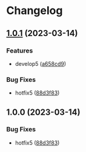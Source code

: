 # Changelog

## [1.0.1](https://github.com/daehyun0/release-please-test/compare/v1.0.0...v1.0.1) (2023-03-14)


### Features

* develop5 ([a658cd9](https://github.com/daehyun0/release-please-test/commit/a658cd9a592ac0d79ae069ad9a05ae915d13e4be))


### Bug Fixes

* hotfix5 ([88d3f83](https://github.com/daehyun0/release-please-test/commit/88d3f8395c16ab2a145591f309ee00e6427ce68f))

## 1.0.0 (2023-03-14)


### Bug Fixes

* hotfix5 ([88d3f83](https://github.com/daehyun0/release-please-test/commit/88d3f8395c16ab2a145591f309ee00e6427ce68f))
